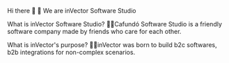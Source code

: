 Hi there 👋
🧙 We are inVector Software Studio

What is inVector Software Studio?
🙋‍♀️Cafundó Software Studio is a friendly software company made by friends who care for each other.

What is inVector's purpose?
👩‍💻inVector was born to build b2c softwares, b2b integrations for non-complex scenarios.
